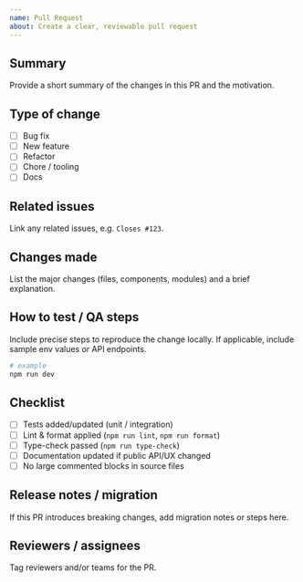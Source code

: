 ```yaml
---
name: Pull Request
about: Create a clear, reviewable pull request
---
```


## Summary

Provide a short summary of the changes in this PR and the motivation.

## Type of change

- [ ] Bug fix
- [ ] New feature
- [ ] Refactor
- [ ] Chore / tooling
- [ ] Docs

## Related issues

Link any related issues, e.g. `Closes #123`.

## Changes made

List the major changes (files, components, modules) and a brief explanation.

## How to test / QA steps

Include precise steps to reproduce the change locally. If applicable, include sample env values or API endpoints.

```powershell
# example
npm run dev
```

## Checklist

- [ ] Tests added/updated (unit / integration)
- [ ] Lint & format applied (`npm run lint`, `npm run format`)
- [ ] Type-check passed (`npm run type-check`)
- [ ] Documentation updated if public API/UX changed
- [ ] No large commented blocks in source files

## Release notes / migration

If this PR introduces breaking changes, add migration notes or steps here.

## Reviewers / assignees

Tag reviewers and/or teams for the PR.
